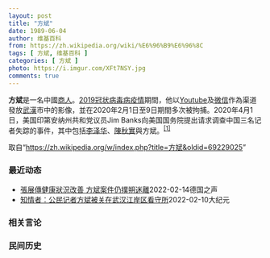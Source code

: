 ```yaml
---
layout: post
title: "方斌"
date: 1989-06-04
author: 维基百科
from: https://zh.wikipedia.org/wiki/%E6%96%B9%E6%96%8C
tags: [ 方斌, 维基百科 ]
categories: [ 方斌 ]
photo: https://i.imgur.com/XFt7NSY.jpg
comments: true
---
```

<div class="mw-parser-output">
<p><b>方斌</b>是一名中國<a href="/wiki/%E5%95%86%E4%BA%BA" title="商人">商人</a>。<a href="/wiki/2019%E5%86%A0%E7%8A%B6%E7%97%85%E6%AF%92%E7%97%85%E7%96%AB%E6%83%85" title="2019冠状病毒病疫情">2019冠状病毒病疫情</a>期間，他以<a href="/wiki/Youtube" class="mw-redirect" title="Youtube">Youtube</a>及<a href="/wiki/%E5%BE%AE%E4%BF%A1" title="微信">微信</a>作為渠道發放<a href="/wiki/%E6%AD%A6%E6%BC%A2" class="mw-redirect" title="武漢">武漢</a>市中的影像，並在2020年2月1日至9日期間多次被拘捕。2020年4月1日，美国印第安纳州共和党议员Jim Banks向美国国务院提出请求调查中国三名记者失踪的事件，其中包括<a href="/wiki/%E6%9D%8E%E6%B3%BD%E5%8D%8E_(%E8%AE%B0%E8%80%85)" title="李泽华 (记者)">李泽华</a>、<a href="/wiki/%E9%99%88%E7%A7%8B%E5%AE%9E_(%E5%BE%8B%E5%B8%88)" title="陈秋实 (律师)">陳秋實</a>與<a class="mw-selflink selflink">方斌</a>。<sup id="cite_ref-1" class="reference"><a href="#cite_note-1">[1]</a></sup>
</p>
</div><noscript><img src="//zh.wikipedia.org/wiki/Special:CentralAutoLogin/start?type=1x1" alt="" title="" width="1" height="1" style="border: none; position: absolute;"></noscript>
<div class="printfooter">取自“<a dir="ltr" href="https://zh.wikipedia.org/w/index.php?title=方斌&amp;oldid=69229025">https://zh.wikipedia.org/w/index.php?title=方斌&amp;oldid=69229025</a>”</div><div id="recent-news"><h3>最近动态</h3><ul><li><a href="https://nodebe4.github.io/waimei/2022-02-14/%E5%BC%B5%E5%B1%95%E5%82%B3%E5%81%A5%E5%BA%B7%E7%8B%80%E6%B3%81%E6%94%B9%E5%96%84-%E6%96%B9%E6%96%8C%E6%A1%88%E4%BB%B6%E4%BB%8D%E6%92%B2%E6%9C%94%E8%BF%B7%E9%9B%A2" title="張展傳健康狀況改善 方斌案件仍撲朔迷離—— William Yang2022-02-14T06:31:33.366Z 近日有消息指出張展的健康狀況有所改善，也願意恢復自主進食。 (德國之聲中文網...">張展傳健康狀況改善 方斌案件仍撲朔迷離</a><time>2022-02-14</time><a class="tag">德国之声</a></li>
<li><a href="https://nodebe4.github.io/waimei/2022-02-10/%E7%9F%A5%E6%83%85%E8%80%85-%E5%85%AC%E6%B0%91%E8%AE%B0%E8%80%85%E6%96%B9%E6%96%8C%E8%A2%AB%E5%85%B3%E5%9C%A8%E6%AD%A6%E6%B1%89%E6%B1%9F%E5%B2%B8%E5%8C%BA%E7%9C%8B%E5%AE%88%E6%89%80" title="知情者：公民记者方斌被关在武汉江岸区看守所—— 【大纪元2022年02月10日讯】（大纪元记者李熙采访报导）武汉公民记者方斌因调查“中共病毒”（COVID-19）疫情真相，被武汉当局关押近二年。...">知情者：公民记者方斌被关在武汉江岸区看守所</a><time>2022-02-10</time><a class="tag">大纪元</a></li>
</ul></div><div id="open-opinion"><h3>相关言论</h3><ul></ul></div><div id="mjls-record"><h3>民间历史</h3><ul></ul></div>